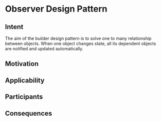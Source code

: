# Observer Design Pattern

## Intent
The aim of the builder design pattern is to solve one to many relationship between objects. When one object changes state, all its dependent objects are notified and updated automatically.

## Motivation


## Applicability

## Participants 

## Consequences

